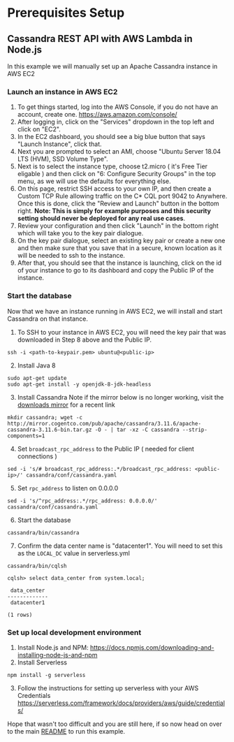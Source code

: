 # Prerequisites Setup
## Cassandra REST API with AWS Lambda in Node.js

In this example we will manually set up an Apache Cassandra instance in AWS EC2

### Launch an instance in AWS EC2

1. To get things started, log into the AWS Console, if you do not have an account, create one. https://aws.amazon.com/console/
2. After logging in, click on the "Services" dropdown in the top left and click on "EC2".
3. In the EC2 dashboard, you should see a big blue button that says "Launch Instance", click that.
4. Next you are prompted to select an AMI, choose "Ubuntu Server 18.04 LTS (HVM), SSD Volume Type".
5. Next is to select the instance type, choose t2.micro ( it's Free Tier eligable ) and then click on "6: Configure Security Groups" in the top menu, as we will use the defaults for everything else.
6. On this page, restrict SSH access to your own IP, and then create a Custom TCP Rule allowing traffic on the C* CQL port 9042 to Anywhere. Once this is done, click the "Review and Launch" button in the bottom right. **Note: This is simply for example purposes and this security setting should never be deployed for any real use cases**.
7. Review your configuration and then click "Launch" in the bottom right which will take you to the key pair dialogue.
8. On the key pair dialogue, select an existing key pair or create a new one and then make sure that you save that in a secure, known location as it will be needed to ssh to the instance.
9. After that, you should see that the instance is launching, click on the id of your instance to go to its dashboard and copy the Public IP of the instance.

### Start the database
Now that we have an instance running in AWS EC2, we will install and start Cassandra on that instance.

1. To SSH to your instance in AWS EC2, you will need the key pair that was downloaded in Step 8 above and the Public IP.
```
ssh -i <path-to-keypair.pem> ubuntu@<public-ip>
```
2. Install Java 8
```
sudo apt-get update 
sudo apt-get install -y openjdk-8-jdk-headless
```
3. Install Cassandra
Note if the mirror below is no longer working, visit the [downloads mirror](https://www.apache.org/dyn/closer.lua/cassandra/3.11.6/apache-cassandra-3.11.6-bin.tar.gz) for a recent link
```
mkdir cassandra; wget -c http://mirror.cogentco.com/pub/apache/cassandra/3.11.6/apache-cassandra-3.11.6-bin.tar.gz -O - | tar -xz -C cassandra --strip-components=1
```
4. Set `broadcast_rpc_address` to the Public IP ( needed for client connections )
```
sed -i 's/# broadcast_rpc_address:.*/broadcast_rpc_address: <public-ip>/' cassandra/conf/cassandra.yaml
```
5. Set `rpc_address` to listen on 0.0.0.0
```
sed -i 's/^rpc_address:.*/rpc_address: 0.0.0.0/' cassandra/conf/cassandra.yaml
```
6. Start the database
```
cassandra/bin/cassandra
```
7. Confirm the data center name is "datacenter1". You will need to set this as the `LOCAL_DC` value in serverless.yml
```
cassandra/bin/cqlsh
```
```
cqlsh> select data_center from system.local;

 data_center
-------------
 datacenter1

(1 rows)
```

### Set up local development environment
1. Install Node.js and NPM: https://docs.npmjs.com/downloading-and-installing-node-js-and-npm
2. Install Serverless
```
npm install -g serverless
```
3. Follow the instructions for setting up serverless with your AWS Credentials https://serverless.com/framework/docs/providers/aws/guide/credentials/


Hope that wasn't too difficult and you are still here, if so now head on over to the main [README](README.md) to run this example.

